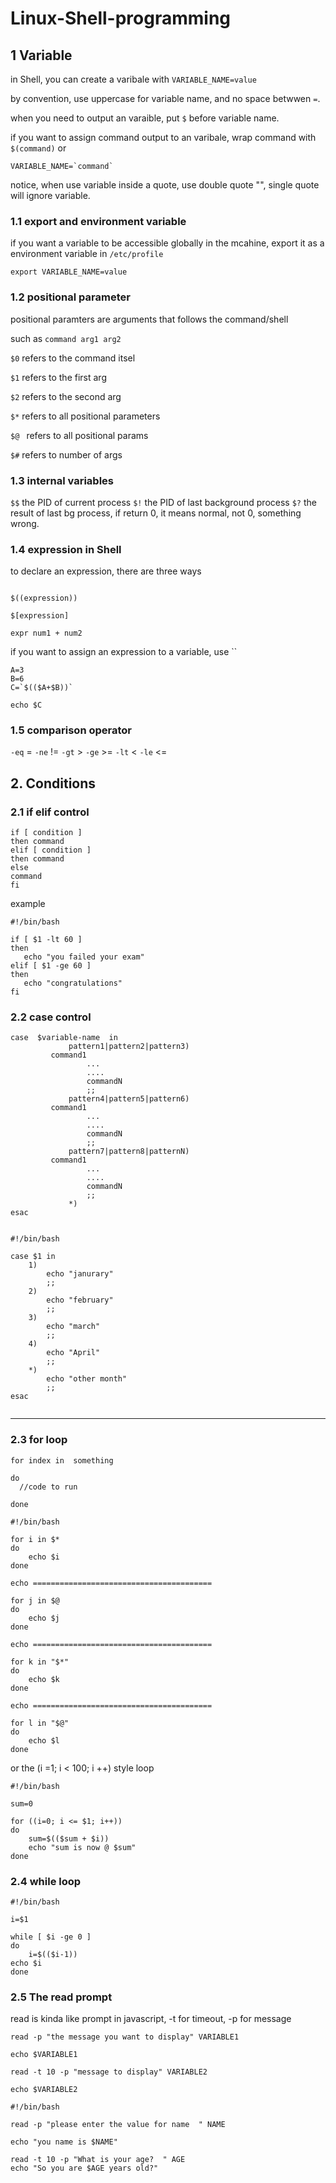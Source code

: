 # Linux-Shell-programming

## 1 Variable

in Shell, you can create a varibale with `VARIABLE_NAME=value`

by convention, use uppercase for variable name, and no space betwwen `=`.

when you need to output an varaible, put `$` before variable name.

if you want to assign command output to an varibale, wrap command with `$(command)` or
```shell
VARIABLE_NAME=`command`
```

notice, when use variable inside a quote, use double quote "", single quote will ignore variable.

### 1.1 export and environment variable

if you want  a variable to be accessible globally in the mcahine, export it as a environment variable in `/etc/profile`

```shell
export VARIABLE_NAME=value
```
### 1.2 positional parameter

positional paramters are arguments that follows the command/shell

such as `command arg1 arg2`

`$0` refers to the command itsel

`$1` refers to the first arg

`$2` refers to the second arg

`$*` refers to all positional parameters

`$@ ` refers to all positional params

`$#` refers to number of args

### 1.3 internal variables

`$$` the PID of current process
`$!` the PID of last background process
`$?` the result of last bg process, if return 0, it means normal, not 0, something wrong.

### 1.4 expression in Shell

to declare an expression, there are three ways

```shell

$((expression))

$[expression]

expr num1 + num2

```

if you want to assign an expression to  a variable, use \`\`

```shell
A=3
B=6
C=`$(($A+$B))`

echo $C
```

### 1.5 comparison operator

`-eq` =
`-ne` !=
`-gt` >
`-ge` >=
`-lt` <
`-le` <=


## 2. Conditions

### 2.1 if elif control

```shell
if [ condition ]
then command
elif [ condition ]
then command
else
command
fi
```
 example

 ```Shell
 #!/bin/bash

 if [ $1 -lt 60 ]
 then
 	echo "you failed your exam"
 elif [ $1 -ge 60 ]
 then
 	echo "congratulations"
 fi
```

### 2.2 case control


```shell
case  $variable-name  in
             pattern1|pattern2|pattern3)       
         command1
                 ...
                 ....
                 commandN
                 ;;
             pattern4|pattern5|pattern6)
         command1
                 ...
                 ....
                 commandN
                 ;;            
             pattern7|pattern8|patternN)       
         command1
                 ...
                 ....
                 commandN
                 ;;
             *)              
esac  
```  

```shell

#!/bin/bash

case $1 in
	1)
		echo "janurary"
		;;
	2)
		echo "february"
		;;
	3)
		echo "march"
		;;
	4)
		echo "April"
		;;
	*)
		echo "other month"
		;;
esac


```

<hr />

### 2.3 for loop

```Shell
for index in  something

do
  //code to run

done
```

```Shell
#!/bin/bash

for i in $*
do
	echo $i
done

echo ========================================

for j in $@
do
	echo $j
done

echo ========================================

for k in "$*"
do
	echo $k
done

echo ========================================

for l in "$@"
do
	echo $l
done
```

or the  (i =1; i < 100; i ++) style loop

```Shell
#!/bin/bash

sum=0

for ((i=0; i <= $1; i++))
do
	sum=$(($sum + $i))
	echo "sum is now @ $sum"
done
```

### 2.4 while loop

```Shell
#!/bin/bash

i=$1

while [ $i -ge 0 ]
do
	i=$(($i-1))
echo $i
done

```

### 2.5 The read prompt

read is kinda like prompt in javascript, -t for timeout, -p for message

```Shell
read -p "the message you want to display" VARIABLE1

echo $VARIABLE1

read -t 10 -p "message to display" VARIABLE2

echo $VARIABLE2
```

```Shell
#!/bin/bash

read -p "please enter the value for name  " NAME

echo "you name is $NAME"

read -t 10 -p "What is your age?  " AGE
echo "So you are $AGE years old?"

```
